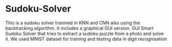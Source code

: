 # Sudoku-Solver
This is a sudoku solver tranined in KNN and CNN also using the backtracking algorithm. It includes a graphical GUI version. GUI Smart Sudoku Solver that tries to extract a sudoku puzzle from a photo and solve it. We used MNIST dataset for training and testing data in digit recognisation
